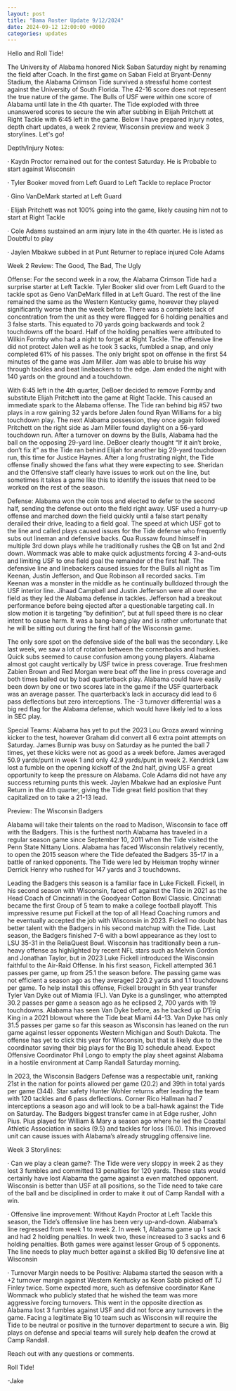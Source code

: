 ```yaml
---
layout: post
title: "Bama Roster Update 9/12/2024"
date: 2024-09-12 12:00:00 +0000
categories: updates
---
```


Hello and Roll Tide! 

The University of Alabama honored Nick Saban Saturday night by renaming the field after Coach. In the first game on Saban Field at Bryant-Denny Stadium, the Alabama Crimson Tide survived a stressful home contest against the University of South Florida. The 42-16 score does not represent the true nature of the game. The Bulls of USF were within one score of Alabama until late in the 4th quarter. The Tide exploded with three unanswered scores to secure the win after subbing in Elijah Pritchett at Right Tackle with 6:45 left in the game. Below I have prepared injury notes, depth chart updates, a week 2 review, Wisconsin preview and week 3 storylines. Let's go!

 

Depth/Injury Notes:

·        Kaydn Proctor remained out for the contest Saturday. He is Probable to start against Wisconsin

·        Tyler Booker moved from Left Guard to Left Tackle to replace Proctor

·        Gino VanDeMark started at Left Guard

·        Elijah Pritchett was not 100% going into the game, likely causing him not to start at Right Tackle

·        Cole Adams sustained an arm injury late in the 4th quarter. He is listed as Doubtful to play


·        Jaylen Mbakwe subbed in at Punt Returner to replace injured Cole Adams

 

Week 2 Review: The Good, The Bad, The Ugly

Offense:               For the second week in a row, the Alabama Crimson Tide had a surprise starter at Left Tackle. Tyler Booker slid over from Left Guard to the tackle spot as Geno VanDeMark filled in at Left Guard. The rest of the line remained the same as the Western Kentucky game, however they played significantly worse than the week before. There was a complete lack of concentration from the unit as they were flagged for 6 holding penalties and 3 false starts. This equated to 70 yards going backwards and took 2 touchdowns off the board. Half of the holding penalties were attributed to Wilkin Formby who had a night to forget at Right Tackle. The offensive line did not protect Jalen well as he took 3 sacks, fumbled a snap, and only completed 61% of his passes. The only bright spot on offense in the first 54 minutes of the game was Jam Miller. Jam was able to bruise his way through tackles and beat linebackers to the edge. Jam ended the night with 140 yards on the ground and a touchdown.

With 6:45 left in the 4th quarter, DeBoer decided to remove Formby and substitute Elijah Pritchett into the game at Right Tackle. This caused an immediate spark to the Alabama offense. The Tide ran behind big #57 two plays in a row gaining 32 yards before Jalen found Ryan Williams for a big touchdown play. The next Alabama possession, they once again followed Pritchett on the right side as Jam Miller found daylight on a 56-yard touchdown run. After a turnover on downs by the Bulls, Alabama had the ball on the opposing 29-yard line. DeBoer clearly thought “If it ain’t broke, don’t fix it” as the Tide ran behind Elijah for another big 29-yard touchdown run, this time for Justice Haynes. After a long frustrating night, the Tide offense finally showed the fans what they were expecting to see. Sheridan and the Offensive staff clearly have issues to work out on the line, but sometimes it takes a game like this to identify the issues that need to be worked on the rest of the season.

Defense:              Alabama won the coin toss and elected to defer to the second half, sending the defense out onto the field right away. USF used a hurry-up offense and marched down the field quickly until a false start penalty derailed their drive, leading to a field goal. The speed at which USF got to the line and called plays caused issues for the Tide defense who frequently subs out lineman and defensive backs. Qua Russaw found himself in multiple 3rd down plays while he traditionally rushes the QB on 1st and 2nd down. Wommack was able to make quick adjustments forcing 4 3-and-outs and limiting USF to one field goal the remainder of the first half. The defensive line and linebackers caused issues for the Bulls all night as Tim Keenan, Justin Jefferson, and Que Robinson all recorded sacks. Tim Keenan was a monster in the middle as he continually bulldozed through the USF interior line. Jihaad Campbell and Justin Jefferson were all over the field as they led the Alabama defense in tackles. Jefferson had a breakout performance before being ejected after a questionable targeting call. In slow motion it is targeting “by definition”, but at full speed there is no clear intent to cause harm. It was a bang-bang play and is rather unfortunate that he will be sitting out during the first half of the Wisconsin game.

The only sore spot on the defensive side of the ball was the secondary. Like last week, we saw a lot of rotation between the 
cornerbacks and huskies. Quick subs seemed to cause confusion among young players. Alabama almost got caught vertically by 
USF twice in press coverage. True freshmen Zabien Brown and Red Morgan were beat off the line in press coverage and both 
times bailed out by bad quarterback play. Alabama could have easily been down by one or two scores late in the game if the 
USF quarterback was an average passer. The quarterback’s lack in accuracy did lead to 6 pass deflections but zero 
interceptions. The -3 turnover differential was a big red flag for the Alabama defense, which would have likely led to a loss 
in SEC play.

Special Teams:   Alabama has yet to put the 2023 Lou Groza award winning kicker to the test, however Graham did convert all 6 extra point attempts on Saturday. James Burnip was busy on Saturday as he punted the ball 7 times, yet these kicks were not as good as a week before. James averaged 50.9 yards/punt in week 1 and only 42.9 yards/punt in week 2. Kendrick Law lost a fumble on the opening kickoff of the 2nd half, giving USF a great opportunity to keep the pressure on Alabama. Cole Adams did not have any success returning punts this week. Jaylen Mbakwe had an explosive Punt Return in the 4th quarter, giving the Tide great field position that they capitalized on to take a 21-13 lead.

Preview: The Wisconsin Badgers

Alabama will take their talents on the road to Madison, Wisconsin to face off with the Badgers. This is the furthest north 
Alabama has traveled in a regular season game since September 10, 2011 when the Tide visited the Penn State Nittany Lions. 
Alabama has faced Wisconsin relatively recently, to open the 2015 season where the Tide defeated the Badgers 35-17 in a battle 
of ranked opponents. The Tide were led by Heisman trophy winner Derrick Henry who rushed for 147 yards and 3 touchdowns.


Leading the Badgers this season is a familiar face in Luke Fickell. Fickell, in his second season with Wisconsin, faced off 
against the Tide in 2021 as the Head Coach of Cincinnati in the Goodyear Cotton Bowl Classic. Cincinnati became the first 
Group of 5 team to make a college football playoff. This impressive resume put Fickell at the top of all Head Coaching rumors 
and he eventually accepted the job with Wisconsin in 2023. Fickell no doubt has better talent with the Badgers in his second 
matchup with the Tide.  Last season, the Badgers finished 7-6 with a bowl appearance as they lost to LSU 35-31 in the 
ReliaQuest Bowl. Wisconsin has traditionally been a run-heavy offense as highlighted by recent NFL stars such as Melvin Gordon 
and Jonathan Taylor, but in 2023 Luke Fickell introduced the Wisconsin faithful to the Air-Raid Offense. In his first season, 
Fickell attempted 36.1 passes per game, up from 25.1 the season before. The passing game was not efficient a season ago as 
they averaged 220.2 yards and 1.1 touchdowns per game. To help install this offense, Fickell brought in 5th year transfer 
Tyler Van Dyke out of Miamia (FL). Van Dyke is a gunslinger, who attempted 30.2 passes per game a season ago as he eclipsed 2,
700 yards with 19 touchdowns. Alabama has seen Van Dyke before, as he backed up D’Eriq King in a 2021 blowout where the Tide 
beat Miami 44-13. Van Dyke has only 31.5 passes per game so far this season as Wisconsin has leaned on the run game against 
lesser opponents Western Michigan and South Dakota. The offense has yet to click this year for Wisconsin, but that is likely 
due to the coordinator saving their big plays for the Big 10 schedule ahead. Expect Offensive Coordinator Phil Longo to empty 
the play sheet against Alabama in a hostile environment at Camp Randall Saturday morning.

 In 2023, the Wisconsin Badgers Defense was a respectable unit, ranking 21st in the nation for points allowed per game (20.2)
 and 39th in total yards per game (344). Star safety Hunter Wohler returns after leading the team with 120 tackles and 6 pass 
 deflections. Corner Rico Hallman had 7 interceptions a season ago and will look to be a ball-hawk against the Tide on 
 Saturday. The Badgers biggest transfer came in at Edge rusher, John Pius. Pius played for William & Mary a season ago where 
 he led the Coastal Athletic Association in sacks (9.5) and tackles for loss (16.0). This improved unit can cause issues with 
 Alabama’s already struggling offensive line.

Week 3 Storylines:

·        Can we play a clean game?:        The Tide were very sloppy in week 2 as they lost 3 fumbles and committed 13 penalties for 120 yards. These stats would certainly have lost Alabama the game against a even matched opponent. Wisconsin is better than USF at all positions, so the Tide need to take care of the ball and be disciplined in order to make it out of Camp Randall with a win.

·        Offensive line improvement: Without Kaydn Proctor at Left Tackle this season, the Tide’s offensive line has been very up-and-down. Alabama’s line regressed from week 1 to week 2. In week 1, Alabama game up 1 sack and had 2 holding penalties. In week two, these increased to 3 sacks and 6 holding penalties. Both games were against lesser Group of 5 opponents. The line needs to play much better against a skilled Big 10 defensive line at Wisconsin

·        Turnover Margin needs to be Positive: Alabama started the season with a +2 turnover margin against Western Kentucky as Keon Sabb picked off TJ Finley twice. Some expected more, such as defensive coordinator Kane Wommack who publicly stated that he wished the team was more aggressive forcing turnovers. This went in the opposite direction as Alabama lost 3 fumbles against USF and did not force any turnovers in the game. Facing a legitimate Big 10 team such as Wisconsin will require the Tide to be neutral or positive in the turnover department to secure a win. Big plays on defense and special teams will surely help deafen the crowd at Camp Randall.



Reach out with any questions or comments. 

Roll Tide!

-Jake


